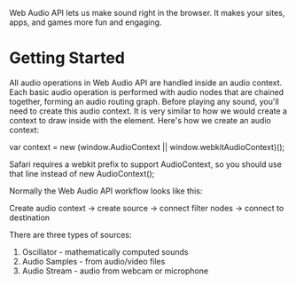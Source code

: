 Web Audio API lets us make sound right in the browser. It makes your sites, apps, and games more fun and engaging.


# Getting Started

All audio operations in Web Audio API are handled inside an audio context. Each basic audio operation is performed with audio nodes that are chained together, forming an audio routing graph. Before playing any sound, you'll need to create this audio context. It is very similar to how we would create a context to draw inside with the <canvas> element. Here's how we create an audio context:

var context = new (window.AudioContext || window.webkitAudioContext)();

Safari requires a webkit prefix to support AudioContext, so you should use that line instead of new AudioContext();

Normally the Web Audio API workflow looks like this:

Create audio context -> create source -> connect filter nodes -> connect to destination

There are three types of sources:

1. Oscillator - mathematically computed sounds
2. Audio Samples - from audio/video files
3. Audio Stream - audio from webcam or microphone